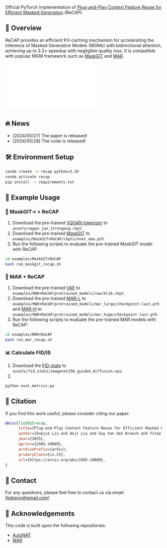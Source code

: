 
Official PyTorch Implementation of [Plug-and-Play Context Feature Reuse for Efficient
Masked Generation](https://arxiv.org/abs/2505.19089) (ReCAP).


## 🚀 Overview
ReCAP provides an efficient KV-caching mechanism for accelerating the inference of Masked Generative Models (MGMs) with bidirectional attention, achieving up to 3.2× speedup with negligible quality loss. It is compatible with popular MGM framework such as [MaskGIT](https://arxiv.org/abs/2202.04200) and [MAR](https://arxiv.org/abs/2406.11838).

![ReCAP Overview](figs/method.pdf)

## 🔥 News
- [2024/05/27] The paper is released!
- [2024/05/28] The code is released!


## 🛠️ Environment Setup

```bash
conda create -n recap python=3.10
conda activate recap
pip install -r requirements.txt
```


## 📘 Example Usage
### 📌 MaskGIT-r + ReCAP
1. Download the pre-trained [VQGAN tokenizer](https://drive.google.com/file/d/13S_unB87n6KKuuMdyMnyExW0G1kplTbP/view?usp=sharing) to `assets/vqgan_jax_strongaug.ckpt`.
2. Download the pre-trained [MaskGIT](https://drive.google.com/file/d/12NN62Vg1DiOd-3sWkEnBQRIBBbuiVkNl/view?usp=sharing) to `examples/MaskGIT+ReCAP/ckpts/nnet_ema.pth`.
3. Run the following scripts to evaluate the pre-trained MaskGIT model with ReCAP:
```bash
cd examples/MaskGIT+ReCAP
bash run_maskgit_recap.sh
```


### 📌 MAR + ReCAP
1. Download the pre-trained [VAE](https://www.dropbox.com/scl/fi/hhmuvaiacrarfg28qxhwz/kl16.ckpt?rlkey=l44xipsezc8atcffdp4q7mwmh&dl=0) to `examples/MAR+ReCAP/pretrained_models/vae/kl16.ckpt`.
2. Download the pre-trained [MAR-L](https://www.dropbox.com/scl/fi/pxacc5b2mrt3ifw4cah6k/checkpoint-last.pth?rlkey=m48ovo6g7ivcbosrbdaz0ehqt&dl=0) to `examples/MAR+ReCAP/pretrained_models/mar_large/checkpoint-last.pth` and [MAR-H](https://www.dropbox.com/scl/fi/1qmfx6fpy3k7j9vcjjs3s/checkpoint-last.pth?rlkey=4lae281yzxb406atp32vzc83o&dl=0) to `examples/MAR+ReCAP/pretrained_models/mar_huge/checkpoint-last.pth`.
3. Run the following scripts to evaluate the pre-trained MAR models with ReCAP:
```bash
cd examples/MAR+ReCAP
bash run_mar_recap.sh
```

### 📊 Calculate FID/IS
1. Download the [FID-stats](https://drive.google.com/file/d/1C7DgARuZi9-InTYOgpkE3pggkJB6DMZD/view?usp=drive_link) to `assets/fid_stats/imagenet256_guided_diffusion.npz`.
2. 
```bash
python eval_metrics.py
```


## 📄 Citation
If you find this work useful, please consider citing our paper:
```bibtex
@misc{liu2025recap,
      title={Plug-and-Play Context Feature Reuse for Efficient Masked Generation}, 
      author={Xuejie Liu and Anji Liu and Guy Van den Broeck and Yitao Liang},
      year={2025},
      eprint={2505.19089},
      archivePrefix={arXiv},
      primaryClass={cs.CV},
      url={https://arxiv.org/abs/2505.19089}, 
}
```

## 📮 Contact
For any questions, please feel free to contact us via email: [liebenxj@gmail.com]



## 🎉 Acknowledgements
This code is built upon the following repositories:
- [AutoNAT](https://github.com/LeapLabTHU/ImprovedNAT.git)
- [MAR](https://github.com/LTH14/mar.git)



